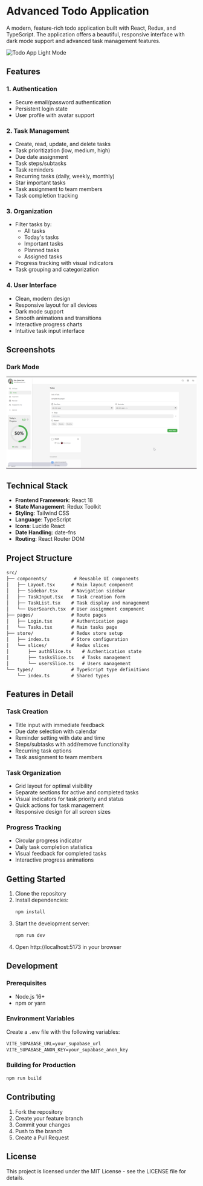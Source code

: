# Advanced Todo Application

A modern, feature-rich todo application built with React, Redux, and TypeScript. The application offers a beautiful, responsive interface with dark mode support and advanced task management features.

![Todo App Light Mode](https://ibb.co/B2xc4p7)

## Features

### 1. Authentication

- Secure email/password authentication
- Persistent login state
- User profile with avatar support

### 2. Task Management

- Create, read, update, and delete tasks
- Task prioritization (low, medium, high)
- Due date assignment
- Task steps/subtasks
- Task reminders
- Recurring tasks (daily, weekly, monthly)
- Star important tasks
- Task assignment to team members
- Task completion tracking

### 3. Organization

- Filter tasks by:
  - All tasks
  - Today's tasks
  - Important tasks
  - Planned tasks
  - Assigned tasks
- Progress tracking with visual indicators
- Task grouping and categorization

### 4. User Interface

- Clean, modern design
- Responsive layout for all devices
- Dark mode support
- Smooth animations and transitions
- Interactive progress charts
- Intuitive task input interface

## Screenshots

### Dark Mode

![Dark Mode](gitpics\Arc_jTKOZPUElb.png)

## Technical Stack

- **Frontend Framework**: React 18
- **State Management**: Redux Toolkit
- **Styling**: Tailwind CSS
- **Language**: TypeScript
- **Icons**: Lucide React
- **Date Handling**: date-fns
- **Routing**: React Router DOM

## Project Structure

```
src/
├── components/          # Reusable UI components
│   ├── Layout.tsx      # Main layout component
│   ├── Sidebar.tsx     # Navigation sidebar
│   ├── TaskInput.tsx   # Task creation form
│   ├── TaskList.tsx    # Task display and management
│   └── UserSearch.tsx  # User assignment component
├── pages/              # Route pages
│   ├── Login.tsx       # Authentication page
│   └── Tasks.tsx       # Main tasks page
├── store/              # Redux store setup
│   ├── index.ts        # Store configuration
│   └── slices/         # Redux slices
│       ├── authSlice.ts    # Authentication state
│       ├── tasksSlice.ts   # Tasks management
│       └── usersSlice.ts   # Users management
└── types/              # TypeScript type definitions
    └── index.ts        # Shared types
```

## Features in Detail

### Task Creation

- Title input with immediate feedback
- Due date selection with calendar
- Reminder setting with date and time
- Steps/subtasks with add/remove functionality
- Recurring task options
- Task assignment to team members

### Task Organization

- Grid layout for optimal visibility
- Separate sections for active and completed tasks
- Visual indicators for task priority and status
- Quick actions for task management
- Responsive design for all screen sizes

### Progress Tracking

- Circular progress indicator
- Daily task completion statistics
- Visual feedback for completed tasks
- Interactive progress animations

## Getting Started

1. Clone the repository
2. Install dependencies:
   ```bash
   npm install
   ```
3. Start the development server:
   ```bash
   npm run dev
   ```
4. Open http://localhost:5173 in your browser

## Development

### Prerequisites

- Node.js 16+
- npm or yarn

### Environment Variables

Create a `.env` file with the following variables:

```env
VITE_SUPABASE_URL=your_supabase_url
VITE_SUPABASE_ANON_KEY=your_supabase_anon_key
```

### Building for Production

```bash
npm run build
```

## Contributing

1. Fork the repository
2. Create your feature branch
3. Commit your changes
4. Push to the branch
5. Create a Pull Request

## License

This project is licensed under the MIT License - see the LICENSE file for details.
